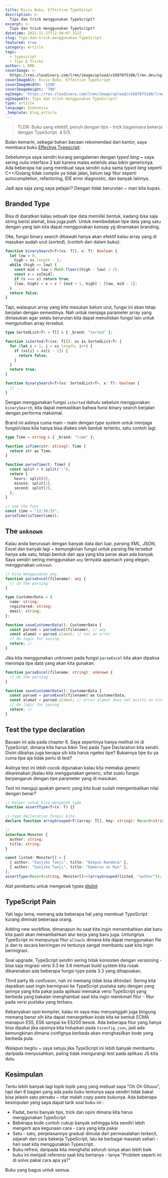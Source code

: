 ```yaml
---
title: Riviu Buku, Effective TypeScript
description: >- 
  Tips dan trick menggunakan TypeScript?
excerpt: >-
  Tips dan trick menggunakan TypeScript?
datetime: 2021-11-27T12:50:07.322Z
slug: Tips-dan-trick-menggunakan-TypeScript
featured: true
category: Article
tags:
  - typescript
  - Tips & Tricks
author: L RMN
coverImage: >-
  https://res.cloudinary.com/lrmn/image/upload/v1687075108/lrmn.dev/og-typescript_smwi1u.png
coverImageAlt: Riviu Buku, Effective TypeScript
coverImageWidth: '1200'
coverImageHeight: '700'
ogImage: 'https://res.cloudinary.com/lrmn/image/upload/v1687075108/lrmn.dev/og-typescript_smwi1u.png'
ogImageAlt: Tips dan trick menggunakan TypeScript?
type: article
language: Indonesia
_template: blog_article
---
```



> TLDR: Buku yang efektif, penuh dengan tips - trick bagaimana bekerja dengan TypeScript. 4.5/5.

Bulan kemarin, sebagai bahan bacaan rekomendasi dari kantor, saya membaca buku [Effective Typescript](https://effectivetypescript.com/).

Sebelumnya saya sendiri kurang pengalaman dengan _typed lang_ ~ saya sering nulis interface 2 kali karena malas extends atau bikin genericnya. Ada beberapa hal yang membuat saya sendiri suka sama _typed lang_ seperti C++/Golang tidak compile ya tidak jalan, belum lagi fitur seperti autocompletion, refactoring, IDE error diagnostic, dan banyak lainnya.

Jadi apa saja yang saya pelajari? Dengan tidak berurutan ~ mari kita kupas.

## Branded Type

Bisa di ibaratkan kalau sebuah tipe data memiliki bentuk, kadang bisa saja string berisi alamat, bisa juga _path_. Untuk membedakan tipe data yang satu dengan yang lain kita dapat menggunakan konsep yg dinamakan branding.

Oke, fungsi binary search dibawah hanya akan efektif kalau array yang di masukan sudah urut (_sorted_), (contoh dari dalam buku):

```ts
function binarySearch<T>(xs: T[], x: T): boolean {
  let low = 0,
    high = xs.length - 1;
  while (high >= low) {
    const mid = low + Math.floor((high - low) / 2);
    const v = xs[mid];
    if (v === x) return true;
    [low, high] = x > v ? [mid + 1, high] : [low, mid - 1];
  }
  return false;
}
```

Tapi, walaupun array yang kita masukan belum urut, fungsi ini akan tetap berjalan dengan semestinya. Nah untuk menjaga parameter array yang dimasukan agar selalu berurutan kita dapat menuliskan fungsi lain untuk mengurutkan array tersebut.

```ts
type SortedList<T> = T[] & { _brand: "sorted" };

function isSorted<T>(xs: T[]): xs is SortedList<T> {
  for (let i = 1; i < xs.length; i++) {
    if (xs[i] > xs[i - 1]) {
      return false;
    }
  }
  return true;
}

function binarySearch<T>(xs: SortedList<T>, x: T): boolean {
  // ...
}
```

Dengan menggunakan fungsi `isSorted` dahulu sebelum menggunakan `binarySearch`, kita dapat memastikan bahwa funsi binary search berjalan dengan performa maksimal.

Brand ini aslinya cuma main - main dengan _type system_ untuk menjaga fungsi/class kita hanya bisa diakes oleh bentuk tertentu, satu contoh lagi:

```ts
type Time = string & { _brand: "time" };

function isTime(str: string): Time {
  return str as Time;
}

function parseTime(t: Time) {
  const split = t.split(":");
  return {
    hours: split[0],
    minute: split[1],
    second: split[2],
  };
}

// use the func
const time = "12:10:31";
parseTime(isTime(time));
```

## The `unknown`

Kalau anda berurusan dengan banyak data dari luar, parsing XML, JSON, Excel dan banyak lagi ~ kemungkinan fungsi untuk parsing file tersebut hanya ada satu, tetapi bentuk dari apa yang kita parse akan ada banyak. Saya sendiri sering menggunakan `any` ternyata approach yang elegan, menggunakan `unknown`.

```ts
// kita menggunakan any,
function parseExcel(filename): any {
  // do the parsing
}

type CustomerData = {
  name: string;
  registered: string;
  email: string;
};

function saveCustomerData(): CustomerData {
  const parsed = parseExcel(filename); // any
  const alamat = parsed.alamat; // not an error
  // do logic for saving
  return; //
}
```

Jika kita menggunakan unknown pada fungsi `parseExcel` kita akan dipaksa menimpa tipe data yang akan kita gunakan.

```ts
function parseExcel(filename: string): unknown {
  // do the parsing
}

function saveCustomerData(): CustomerData {
  const parsed = parseExcel(filename) as CustomerData;
  const alamat = parsed.alamat; // error alamat does not exists on CustomerData
  // do logic for saving
  return; //
}
```

## Test the type declaration

Bacaan ini ada pada chapter 6. Saya sepertinya hanya melihat ini di TypeScript, dimana kita harus bikin Test pada Type Declaration kita sendri. Disini dibahas juga kenapa sih kita harus ngetes tipe? Bukannya tipe itu ya cuma tipe aja tidak perlu di test?

Aslinya test ini lebih cocok digunakan kalau kita memakai generic dikarenakan jikalau kita menggunakan generic, sifat suatu fungsi berpengaruh dengan tipe parameter yang di masukan.

Test ini menguji apakah generic yang kita buat sudah mengembalikan nilai dengan benar?

```ts
// helper untuk kita mengecek type
function assertType<T>(x: T) {}

// type declaration fungsi kita
declare function arrayGrouped<T>(array: T[], key: string): Record<string, T[]>;

//
interface Monster {
  author: string;
  title: string;
}

const listed: Monster[] = [
  { author: "Sanjiko Tanji", title: "Oimyun Nandeca" },
  { author: "Sanjiko Tanji", title: "Kamerun on Run" },
];
assertType<Record<string, Monster[]>>(arrayGrouped(listed, "author")); // OK
```

Alat pembantu untuk mengecek types [dtslint](https://github.com/microsoft/dtslint)

## TypeScript Pain

Yah lagu lama, memang ada beberapa hal yang membuat TypeScript kurang diminati beberapa orang.

Adding new workflow, dimanapun itu saat kita ingin menambahkan alat baru kita pasti akan menambahkan alur kerja yang baru juga. Untungnya TypeScript ini mempunyai fitur `allowJs` dimana kita dapat menggunakan file js dan ts secara beriringan ini tentunya sangat membantu saat kita ingin bermigrasi.

Soal upgrade, TypeScript sendiri sering tidak konsisten dengan versioning - bisa saja migrasi versi 3.3 ke 3.6 memuat build system kita rusak dikarenakan ada beberapa fungsi type pada 3.3 yang dihapuskan.

Third party lib confusion, nah ini memang tidak bisa dihindari. Sering kita dapatkan saat ingin bermigrasi ke TypeScript pustaka satu dengan yang lainnya yang kita pakai pada aplikasi memakai versi TypeScript yang berbeda yang bakalan menghambat saat kita ingin menikmati fitur - fitur pada versi pustaka yang terbaru.

Kebanyakan opsi kompiler, kalau ini saya mau menyanggah juga bingung memang benar sih kita dapat menargetkan kode kita ke bentuk ECMA manapun ES5, ES6 sampai ke ES200 besok. Ada beberapa fitur yang hanya bisa dipakai jika opsinya kita hidupkan pada `tsconfig.json`, jadi ada kemungkinan dimana confignya berbeda akan menghasilkan kode yang berbeda pula.

Walapun begitu ~ saya setuju jika TypeScript ini lebih banyak membantu daripada menyusahkan, paling tidak mengurangi test pada aplikasi JS kita dulu.

## Kesimpulan

Tentu lebih banyak lagi topik topik yang yang mebuat saya "Oh Oh Gituuu", tapi dari 8 bagian yang ada pada buku tentunya saya sendiri tidak bakal bisa jelasin satu persatu ~ ntar malah copy paste bukunya. Ada beberapa kesimpulan yang saya dapat tarik soal buku ini :

- Padat, berisi banyak tips, trick dan opini dimana kita harus menggunakan TypeScript
- Beberapa kode contoh cukup banyak sehingga kita sendiri lebih mengerti apa kegunaan cara - cara yang kita pakai
- Satu - satu, penjelasannya gradual dimulai dari permasalahan terkecil, sejarah dan cara bekerja TypeScript, lalu ke berbagai masalah sehari - hari saat kita menggunakan Typescript.
- Buku refresi, daripada kita menghafal seluruh isinya akan lebih baik buku ini menjadi referensi saat kita bertanya - tanya "Problem seperti ini di solve pakai cara apa ya?"

Buku yang bagus untuk semua.
